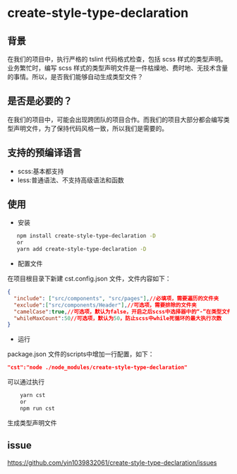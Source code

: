 # create-style-type-declaration

## 背景

在我们的项目中，执行严格的 tslint 代码格式检查，包括 scss 样式的类型声明。业务繁忙时，编写 scss 样式的类型声明文件是一件枯燥地、费时地、无技术含量的事情。所以，是否我们能够自动生成类型文件？

## 是否是必要的？

在我们的项目中，可能会出现跨团队的项目合作。而我们的项目大部分都会编写类型声明文件，为了保持代码风格一致，所以我们是需要的。

## 支持的预编译语言

- scss:基本都支持
- less:普通语法、不支持高级语法和函数

## 使用

- 安装

```bash
   npm install create-style-type-declaration -D
   or
   yarn add create-style-type-declaration -D
```

- 配置文件

在项目根目录下新建 cst.config.json 文件，文件内容如下：

```json
{
  "include": ["src/components", "src/pages"],//必填项，需要遍历的文件夹
  "exclude":["src/components/Header"],//可选项，需要排除的文件夹
  "camelCase":true,//可选项，默认为false，开启之后scss中选择器中的“-”在类型文件中将会转为驼峰
  "whileMaxCount":50//可选项，默认为50，防止scss中while死循环的最大执行次数
}
```
- 运行

package.json 文件的scripts中增加一行配置，如下：
```json
"cst":"node ./node_modules/create-style-type-declaration" 
```
可以通过执行
```bash
    yarn cst
    or
    npm run cst
```
生成类型声明文件
## issue
https://github.com/yin1039832061/create-style-type-declaration/issues